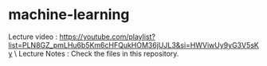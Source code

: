 # machine-learning

Lecture video : https://youtube.com/playlist?list=PLN8GZ_pmLHu6b5Km6cHFQukHOM36jUJL3&si=HWViwUy9yG3V5sKy \\
Lecture Notes : Check the files in this repository.
